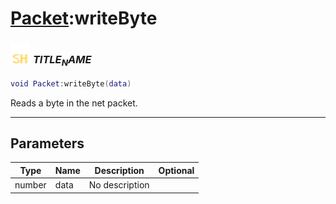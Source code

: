 # [Packet](../packet/README.md):writeByte

### <img src="../../.gitbook/assets/shared.png" width="32" height="32" /> $TITLE_NAME$

```lua
void Packet:writeByte(data)
```

Reads a byte in the net packet.<br>

-----------------
## Parameters

| Type   | Name | Description | Optional |
| ------ | ---- | ----------- | -------: |
| number | data | No description |  |
